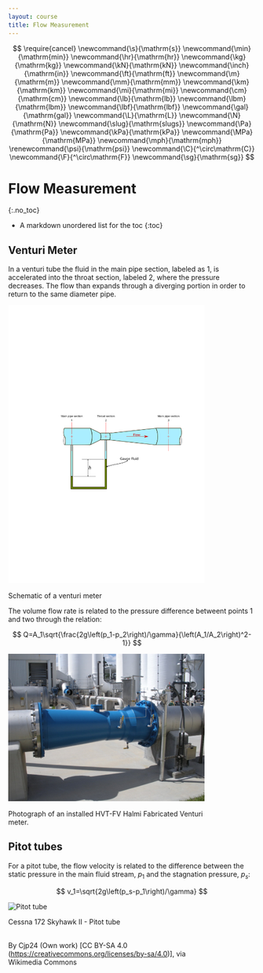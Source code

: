 ```yaml
---
layout: course
title: Flow Measurement
---
```


$$
\require{cancel}
\newcommand{\s}{\mathrm{s}}
\newcommand{\min}{\mathrm{min}}
\newcommand{\hr}{\mathrm{hr}}
\newcommand{\kg}{\mathrm{kg}}
\newcommand{\kN}{\mathrm{kN}}
\newcommand{\inch}{\mathrm{in}}
\newcommand{\ft}{\mathrm{ft}}
\newcommand{\m}{\mathrm{m}}
\newcommand{\mm}{\mathrm{mm}}
\newcommand{\km}{\mathrm{km}}
\newcommand{\mi}{\mathrm{mi}}
\newcommand{\cm}{\mathrm{cm}}
\newcommand{\lb}{\mathrm{lb}}
\newcommand{\lbm}{\mathrm{lbm}}
\newcommand{\lbf}{\mathrm{lbf}}
\newcommand{\gal}{\mathrm{gal}}
\newcommand{\L}{\mathrm{L}}
\newcommand{\N}{\mathrm{N}}
\newcommand{\slug}{\mathrm{slugs}}
\newcommand{\Pa}{\mathrm{Pa}}
\newcommand{\kPa}{\mathrm{kPa}}
\newcommand{\MPa}{\mathrm{MPa}}
\newcommand{\mph}{\mathrm{mph}}
\renewcommand{\psi}{\mathrm{psi}}
\newcommand{\C}{^\circ\mathrm{C}}
\newcommand{\F}{^\circ\mathrm{F}}
\newcommand{\sg}{\mathrm{sg}}
$$

# Flow Measurement
{:.no_toc}

* A markdown unordered list for the toc
{:toc}

## Venturi Meter

In a venturi tube the fluid in the main pipe section, labeled as 1, is accelerated into the throat section, labeled 2, where the pressure decreases.  The flow than expands through a diverging portion in order to return to the same diameter pipe.

<div class="photo" style="width: 400px;">
  <img src="img/venturi.svg" alt="Venturi meter">
  <p>
  Schematic of a venturi meter
  </p>
</div>

The volume flow rate is related to the pressure difference betweent points 1 and two through the relation:

$$
Q=A_1\sqrt{\frac{2g\left(p_1-p_2\right)/\gamma}{\left(A_1/A_2\right)^2-1}}
$$

<div class="photo" style="width: 400px;">
  <img src="img/venturi-flow-meters.jpg" alt="Venturi meter">
  <p>
  Photograph of an installed HVT-FV Halmi Fabricated Venturi meter.
  </p>
</div>


## Pitot tubes

For a pitot tube, the flow velocity is related to the difference between the static pressure in the main fluid stream, $p_1$ and the stagnation pressure, $p_s$:

$$
v_1=\sqrt{2g\left(p_s-p_1\right)/\gamma}
$$


<div class="photo" style="width: 400px;">
  <img src="https://upload.wikimedia.org/wikipedia/commons/thumb/3/3d/Cessna_172_Skyhawk_II_-_Pitot_tube.jpg/512px-Cessna_172_Skyhawk_II_-_Pitot_tube.jpg" alt="Pitot tube">
  <p>
  Cessna 172 Skyhawk II - Pitot tube<BR><BR>

  By Cjp24 (Own work) [CC BY-SA 4.0 (https://creativecommons.org/licenses/by-sa/4.0)], via Wikimedia Commons
  </p>
</div>






